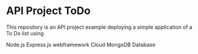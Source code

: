 # API Project ToDo 

This repository is an API project example deploying a simple application of a To Do list using

Node.js
Express.js webframework
Cloud MongoDB Database

